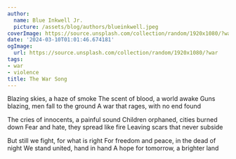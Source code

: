```yaml
---
author:
  name: Blue Inkwell Jr.
  picture: /assets/blog/authors/blueinkwell.jpeg
coverImage: https://source.unsplash.com/collection/random/1920x1080/?war
date: '2024-03-10T01:01:46.674181'
ogImage:
  url: https://source.unsplash.com/collection/random/1920x1080/?war
tags:
- war
- violence
title: The War Song
---
```


Blazing skies, a haze of smoke
The scent of blood, a world awake
Guns blazing, men fall to the ground
A war that rages, with no end found

The cries of innocents, a painful sound
Children orphaned, cities burned down
Fear and hate, they spread like fire
Leaving scars that never subside

But still we fight, for what is right
For freedom and peace, in the dead of night
We stand united, hand in hand
A hope for tomorrow, a brighter land
